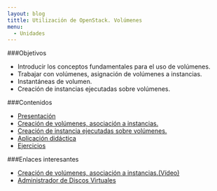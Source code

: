 ```yaml
---
layout: blog
tittle: Utilización de OpenStack. Volúmenes
menu:
  - Unidades
---
```

###Objetivos

* Introducir los conceptos fundamentales para el uso de volúmenes.
* Trabajar con volúmenes, asignación de volúmenes a instancias.
* Instantáneas de volumen.
* Creación de instancias ejecutadas sobre volúmenes.


###Contenidos

* [Presentación](presentacion)
* [Creación de volúmenes, asociación a instancias.](volumen)
* [Creación de instancia ejecutadas sobre volúmenes.](instancias_volumen)
* [Aplicación didáctica](aula)
* [Ejercicios](ejercicios)

###Enlaces interesantes

* [Creación de volúmenes, asociación a instancias.(Vídeo)](https://www.youtube.com/watch?v=bVukNnvhabc)
* [Administrador de Discos Virtuales](https://docs.stackops.net/block-storage-plugin-es.html)
